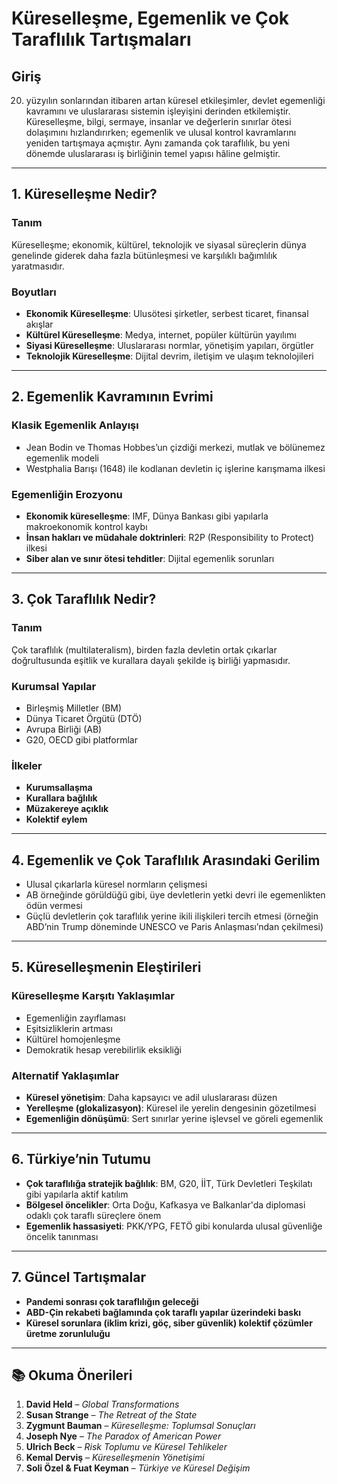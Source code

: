 # Küreselleşme, Egemenlik ve Çok Taraflılık Tartışmaları

## Giriş

20. yüzyılın sonlarından itibaren artan küresel etkileşimler, devlet egemenliği kavramını ve uluslararası sistemin işleyişini derinden etkilemiştir. Küreselleşme, bilgi, sermaye, insanlar ve değerlerin sınırlar ötesi dolaşımını hızlandırırken; egemenlik ve ulusal kontrol kavramlarını yeniden tartışmaya açmıştır. Aynı zamanda çok taraflılık, bu yeni dönemde uluslararası iş birliğinin temel yapısı hâline gelmiştir.

---

## 1. Küreselleşme Nedir?

### Tanım

Küreselleşme; ekonomik, kültürel, teknolojik ve siyasal süreçlerin dünya genelinde giderek daha fazla bütünleşmesi ve karşılıklı bağımlılık yaratmasıdır.

### Boyutları

- **Ekonomik Küreselleşme**: Ulusötesi şirketler, serbest ticaret, finansal akışlar
- **Kültürel Küreselleşme**: Medya, internet, popüler kültürün yayılımı
- **Siyasi Küreselleşme**: Uluslararası normlar, yönetişim yapıları, örgütler
- **Teknolojik Küreselleşme**: Dijital devrim, iletişim ve ulaşım teknolojileri

---

## 2. Egemenlik Kavramının Evrimi

### Klasik Egemenlik Anlayışı

- Jean Bodin ve Thomas Hobbes’un çizdiği merkezi, mutlak ve bölünemez egemenlik modeli
- Westphalia Barışı (1648) ile kodlanan devletin iç işlerine karışmama ilkesi

### Egemenliğin Erozyonu

- **Ekonomik küreselleşme**: IMF, Dünya Bankası gibi yapılarla makroekonomik kontrol kaybı
- **İnsan hakları ve müdahale doktrinleri**: R2P (Responsibility to Protect) ilkesi
- **Siber alan ve sınır ötesi tehditler**: Dijital egemenlik sorunları

---

## 3. Çok Taraflılık Nedir?

### Tanım

Çok taraflılık (multilateralism), birden fazla devletin ortak çıkarlar doğrultusunda eşitlik ve kurallara dayalı şekilde iş birliği yapmasıdır.

### Kurumsal Yapılar

- Birleşmiş Milletler (BM)
- Dünya Ticaret Örgütü (DTÖ)
- Avrupa Birliği (AB)
- G20, OECD gibi platformlar

### İlkeler

- **Kurumsallaşma**
- **Kurallara bağlılık**
- **Müzakereye açıklık**
- **Kolektif eylem**

---

## 4. Egemenlik ve Çok Taraflılık Arasındaki Gerilim

- Ulusal çıkarlarla küresel normların çelişmesi
- AB örneğinde görüldüğü gibi, üye devletlerin yetki devri ile egemenlikten ödün vermesi
- Güçlü devletlerin çok taraflılık yerine ikili ilişkileri tercih etmesi (örneğin ABD’nin Trump döneminde UNESCO ve Paris Anlaşması’ndan çekilmesi)

---

## 5. Küreselleşmenin Eleştirileri

### Küreselleşme Karşıtı Yaklaşımlar

- Egemenliğin zayıflaması
- Eşitsizliklerin artması
- Kültürel homojenleşme
- Demokratik hesap verebilirlik eksikliği

### Alternatif Yaklaşımlar

- **Küresel yönetişim**: Daha kapsayıcı ve adil uluslararası düzen
- **Yerelleşme (glokalizasyon)**: Küresel ile yerelin dengesinin gözetilmesi
- **Egemenliğin dönüşümü**: Sert sınırlar yerine işlevsel ve göreli egemenlik

---

## 6. Türkiye’nin Tutumu

- **Çok taraflılığa stratejik bağlılık**: BM, G20, İİT, Türk Devletleri Teşkilatı gibi yapılarla aktif katılım
- **Bölgesel öncelikler**: Orta Doğu, Kafkasya ve Balkanlar'da diplomasi odaklı çok taraflı süreçlere önem
- **Egemenlik hassasiyeti**: PKK/YPG, FETÖ gibi konularda ulusal güvenliğe öncelik tanınması

---

## 7. Güncel Tartışmalar

- **Pandemi sonrası çok taraflılığın geleceği**
- **ABD-Çin rekabeti bağlamında çok taraflı yapılar üzerindeki baskı**
- **Küresel sorunlara (iklim krizi, göç, siber güvenlik) kolektif çözümler üretme zorunluluğu**

---

## 📚 Okuma Önerileri

1. **David Held** – _Global Transformations_
2. **Susan Strange** – _The Retreat of the State_
3. **Zygmunt Bauman** – _Küreselleşme: Toplumsal Sonuçları_
4. **Joseph Nye** – _The Paradox of American Power_
5. **Ulrich Beck** – _Risk Toplumu ve Küresel Tehlikeler_
6. **Kemal Derviş** – _Küreselleşmenin Yönetişimi_
7. **Soli Özel & Fuat Keyman** – _Türkiye ve Küresel Değişim_
